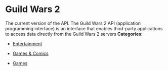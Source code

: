 # Guild Wars 2


The current version of the API. The Guild Wars 2 API (application programming interface) is an interface that enables third-party applications to access data directly from the Guild Wars 2 servers
**Categories**:

- [Entertainment](https://github/awesome-apis/awesome-apis#entertainment)

- [Games & Comics](https://github/awesome-apis/awesome-apis#games-and-comics)

- [Games](https://github/awesome-apis/awesome-apis#games)



